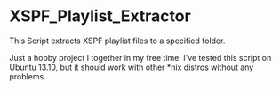 XSPF_Playlist_Extractor
=======================

This Script extracts XSPF playlist files to a specified folder.

Just a hobby project I together in my free time. I've tested this script on Ubuntu 13.10, but it should work with other *nix distros without any problems.
